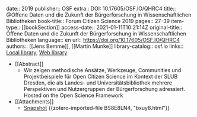 date:: 2019
publisher:: OSF
extra:: DOI: 10.17605/OSF.IO/QHRC4
title:: @Offene Daten und die Zukunft der Bürgerforschung in Wissenschaftlichen Bibliotheken
book-title:: Forum Citizen Science 2019
pages:: 27-39
item-type:: [[bookSection]]
access-date:: 2021-01-11T10:21:14Z
original-title:: Offene Daten und die Zukunft der Bürgerforschung in Wissenschaftlichen Bibliotheken
language:: en
url:: https://doi.org/10.17605/OSF.IO/QHRC4
authors:: [[Jens Bemme]], [[Martin Munke]]
library-catalog:: osf.io
links:: [Local library](zotero://select/groups/2386895/items/2VDCNMIS), [Web library](https://www.zotero.org/groups/2386895/items/2VDCNMIS)

- [[Abstract]]
	- Wir zeigen methodische Ansätze, Werkzeuge, Communities und Projektbeispiele für Open Citizen Science im Kontext der SLUB Dresden, die als Landes- und Universitätsbibliothek mehrere Perspektiven und Nutzergruppen der Bürgerforschung adressiert. 
	      Hosted on the Open Science Framework
- [[Attachments]]
	- [Snapshot](https://osf.io/bxuy8/) {{zotero-imported-file BS8E8LN4, "bxuy8.html"}}